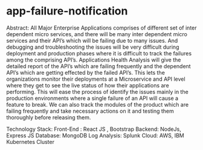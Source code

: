 # app-failure-notification

Abstract:
All Major Enterprise Applications comprises of different set of inter dependent micro services, and there will be many inter dependent micro services and their API’s which will be failing due to many issues. And debugging and troubleshooting the issues will be very difficult during deployment and production phases where it is difficult to track the failures among the comprising API’s.
Applications Health Analysis will give the detailed report of the API’s which are failing frequently and the dependent API’s which are getting effected by the failed API’s. This lets the organizations monitor their deployments at a Microservice and API level where they get to see the live status of how their applications are performing. This will ease the process of identify the issues mainly in the production environments where a single failure of an API will cause a feature to break. We can also track the modules of the product which are failing frequently and take necessary actions on it and testing them thoroughly before releasing them.

Technology Stack:
Front-End : React JS , Bootstrap
Backend: NodeJs, Express JS
Database: MongoDB
Log Analysis: Splunk
Cloud: AWS, IBM Kubernetes Cluster
